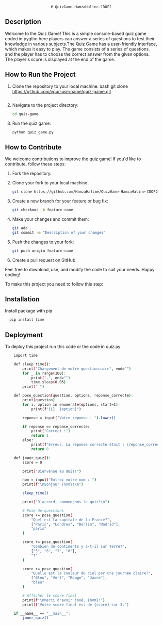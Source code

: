                          # QuizGame-HamzaHaline-CDOF2


## Description
Welcome to the Quiz Game! This is a simple console-based quiz game coded in pygtho  here players can answer a series of questions to test their knowledge in various subjects.The Quiz Game has a user-friendly interface, which makes it easy to play. The game consists of a series of questions, and the player has to choose the correct answer from the given options. The player's score is displayed at the end of the game.

## How to Run the Project
1) Clone the repository to your local machine:
    bash
    git clone https://github.com/your-username/quiz-game.git
    ```

2) Navigate to the project directory:
    ```bash
    cd quiz-game
    ```

3. Run the quiz game:
    ```bash
    python quiz_game.py
    ```

## How to Contribute
We welcome contributions to improve the quiz game! If you'd like to contribute, follow these steps:

1. Fork the repository.

2. Clone your fork to your local machine:
    ```bash
    git clone https://github.com/HamzaHaline/QuizGame-HamzaHaline-CDOF2
    ```

3. Create a new branch for your feature or bug fix:
    ```bash
    git checkout -b feature-name
    ```

4. Make your changes and commit them:
    ```bash
    git add .
    git commit -m "Description of your changes"
    ```

5. Push the changes to your fork:
    ```bash
    git push origin feature-name
    ```

6. Create a pull request on GitHub.


Feel free to download, use, and modify the code to suit your needs. Happy coding!


To make this project you need to follow this step:
## Installation
Install package with pip
```bash
  pip install time
```

## Deployment
To deploy this project run this code or the code in quiz.py
```bash
    import time

    def sleep_time():
        print("Chargement de votre questionnaire", end="")
        for _ in range(100):
            print(".", end="")
            time.sleep(0.05)
        print(" ")

    def pose_question(question, options, reponse_correcte):
        print(question)
        for i, option in enumerate(options, start=1):
            print(f"{i}. {option}")

        reponse = input("Votre réponse : ").lower()

        if reponse == reponse_correcte:
            print("Correct !")
            return 1
        else:
            print(f"Erreur. La réponse correcte était : {reponse_correcte}")
            return 0

    def jouer_quiz():
        score = 0

        print("Bienvenue au Quiz!")

        nom = input("Entrez votre nom : ")
        print(f"\nBonjour {nom}!\n")

        sleep_time()

        print("D'accord, commençons le quiz!\n")

        # Pose de questions
        score += pose_question(
            "Quel est la capitale de la France?",
            ["Paris", "Londres", "Berlin", "Madrid"],
            "paris"
        )

        score += pose_question(
            "Combien de continents y a-t-il sur Terre?",
            ["5", "6", "7", "8"],
            "7"
        )

        score += pose_question(
            "Quelle est la couleur du ciel par une journée claire?",
            ["Bleu", "Vert", "Rouge", "Jaune"],
            "bleu"
        )

        # Afficher le score final
        print(f"\nMerci d'avoir joué, {nom}!")
        print(f"Votre score final est de {score} sur 3.")

    if __name__ == "__main__":
        jouer_quiz()

```